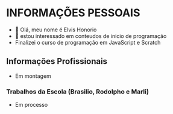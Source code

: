 # INFORMAÇÕES PESSOAIS
- 👋 Olá, meu nome é Elvis Honorio
- 👀 estou interessado em conteudos de inicio de programação
- Finalizei o curso de programação em JavaScript e Scratch

## Informações Profissionais 
- Em montagem

### Trabalhos da Escola (Brasilio, Rodolpho e Marli)
- Em processo
<!---
ElvisHonorio/ElvisHonorio is a ✨ special ✨ repository because its `README.md` (this file) appears on your GitHub profile.
You can click the Preview link to take a look at your changes.
--->
